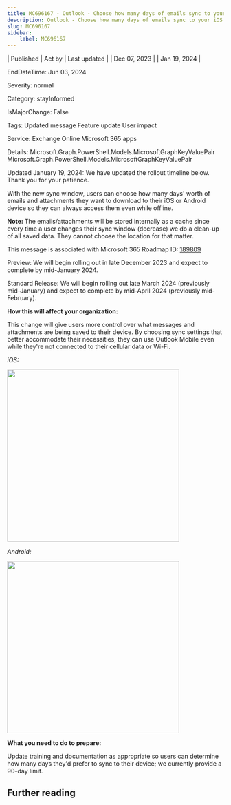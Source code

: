 ```yaml
---
title: MC696167 - Outlook - Choose how many days of emails sync to your iOS or Android device for offline usage
description: Outlook - Choose how many days of emails sync to your iOS or Android device for offline usage
slug: MC696167
sidebar:
    label: MC696167
---
```



| Published | Act by | Last updated |
| Dec 07, 2023 |  | Jan 19, 2024 |

EndDateTime: Jun 03, 2024

Severity: normal

Category: stayInformed

IsMajorChange: False

Tags: Updated message Feature update User impact

Service: Exchange Online Microsoft 365 apps

Details: Microsoft.Graph.PowerShell.Models.MicrosoftGraphKeyValuePair Microsoft.Graph.PowerShell.Models.MicrosoftGraphKeyValuePair

<p>Updated January 19, 2024: We have updated the rollout timeline below. Thank you for your patience.</p><p>With the new sync window, users can choose how many days' worth of emails and attachments they want to download to their iOS or Android device so they can always access them even while offline.</p><p><b>Note: </b>The emails/attachments will be stored internally as a cache since every time a user changes their sync window (decrease) we do a clean-up of all saved data. They cannot choose the location for that matter.</p>
<p>This message is associated with Microsoft 365 Roadmap ID:&nbsp;<a href="https://www.microsoft.com/microsoft-365/roadmap?rtc=1%26filters=&amp;searchterms=189809" target="_blank">189809</a><br></p>

<p>Preview: We will begin rolling out in late December 2023 and expect to complete by mid-January 2024.<br></p><p>Standard Release: We will begin rolling out late March 2024 (previously mid-January) and expect to complete by mid-April 2024 (previously mid-February).</p>

<p><b>How this will affect your organization:</b><br></p>

<p>This change will give users more control over what messages and attachments are being saved to their device. By choosing sync settings that better accommodate their necessities, they can use Outlook Mobile even while they're not connected to their cellular data or Wi-Fi.</p><p><i>iOS:</i></p><p><img src="https://img-prod-cms-rt-microsoft-com.akamaized.net/cms/api/am/imageFileData/RW1fBaB?ver=720b" style="width: 400px;"></p><p><i>Android:</i></p><p><img src="https://img-prod-cms-rt-microsoft-com.akamaized.net/cms/api/am/imageFileData/RW1fGgm?ver=ef17" style="width: 400px;"><br></p>
<p><b>What you need to do to prepare:</b><br></p>
<p>Update training and documentation as appropriate so users can determine how many days they'd prefer to sync to their device; we currently provide a 90-day limit.</p>

## Further reading
